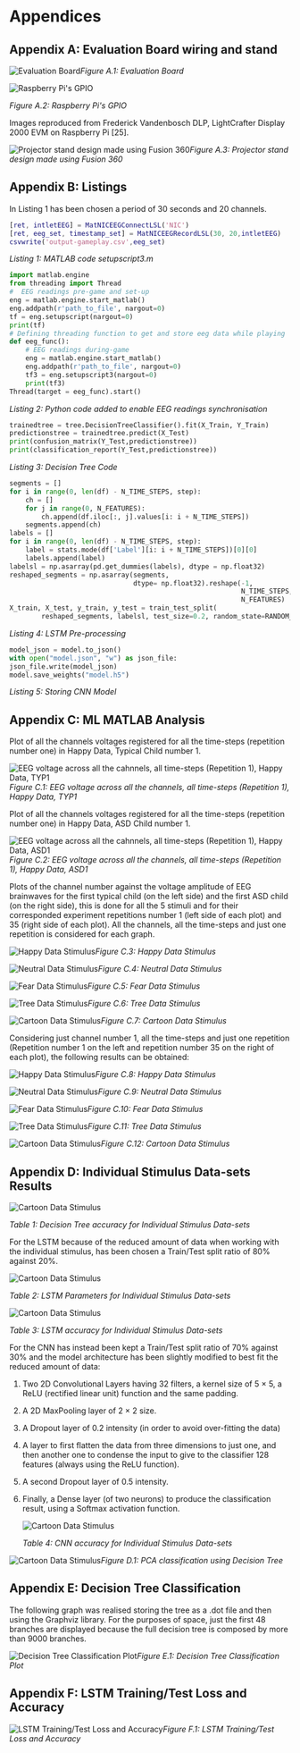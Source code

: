 # Appendices

## Appendix A: Evaluation Board wiring and stand

![Evaluation Board](images/wiring1.PNG)*Figure A.1: Evaluation Board*

![Raspberry Pi's GPIO](images/wiring2.PNG)

*Figure A.2: Raspberry Pi's GPIO*

Images reproduced from Frederick Vandenbosch DLP, LightCrafter Display
2000 EVM on Raspberry Pi [25].

![Projector stand design made using Fusion
360](images/3d.jpg)*Figure A.3: Projector stand design made using Fusion 360*

## Appendix B: Listings

In Listing 1 has been chosen a period of 30 seconds and 20 channels.

```matlab
[ret, intletEEG] = MatNICEEGConnectLSL('NIC')
[ret, eeg_set, timestamp_set] = MatNICEEGRecordLSL(30, 20,intletEEG)
csvwrite('output-gameplay.csv',eeg_set)
```

*Listing 1: MATLAB code setupscript3.m*

```python
import matlab.engine
from threading import Thread
#  EEG readings pre-game and set-up
eng = matlab.engine.start_matlab()
eng.addpath(r'path_to_file', nargout=0)
tf = eng.setupscript(nargout=0)
print(tf)
# Defining threading function to get and store eeg data while playing
def eeg_func():
    # EEG readings during-game
    eng = matlab.engine.start_matlab()
    eng.addpath(r'path_to_file', nargout=0)
    tf3 = eng.setupscript3(nargout=0)
    print(tf3)
Thread(target = eeg_func).start() 
```

*Listing 2: Python code added to enable EEG readings synchronisation*

```python
trainedtree = tree.DecisionTreeClassifier().fit(X_Train, Y_Train)
predictionstree = trainedtree.predict(X_Test)
print(confusion_matrix(Y_Test,predictionstree))
print(classification_report(Y_Test,predictionstree))
```

*Listing 3: Decision Tree Code*

```python
segments = []
for i in range(0, len(df) - N_TIME_STEPS, step):
    ch = []
    for j in range(0, N_FEATURES):
        ch.append(df.iloc[:, j].values[i: i + N_TIME_STEPS])
    segments.append(ch)
labels = []
for i in range(0, len(df) - N_TIME_STEPS, step):
    label = stats.mode(df['Label'][i: i + N_TIME_STEPS])[0][0]
    labels.append(label)
labelsl = np.asarray(pd.get_dummies(labels), dtype = np.float32)
reshaped_segments = np.asarray(segments, 
                               dtype= np.float32).reshape(-1, 
                                                          N_TIME_STEPS, 
                                                          N_FEATURES)
X_train, X_test, y_train, y_test = train_test_split(
        reshaped_segments, labelsl, test_size=0.2, random_state=RANDOM_SEED)
```

*Listing 4: LSTM Pre-processing*

```python
model_json = model.to_json()
with open("model.json", "w") as json_file:
json_file.write(model_json)
model.save_weights("model.h5")
```

*Listing 5: Storing CNN Model*

## Appendix C: ML MATLAB Analysis

Plot of all the channels voltages registered for all the time-steps
(repetition number one) in Happy Data, Typical Child number 1.

![EEG voltage across all the cahnnels, all time-steps (Repetition 1),
Happy Data, TYP1](images/series1.PNG)*Figure C.1: EEG voltage across all the channels, all time-steps (Repetition 1), Happy
Data, TYP1*

Plot of all the channels voltages registered for all the time-steps
(repetition number one) in Happy Data, ASD Child number 1.

![EEG voltage across all the cahnnels, all time-steps (Repetition 1),
Happy Data, ASD1](images/series2.PNG)*Figure C.2: EEG voltage across all the channels, all time-steps (Repetition 1), Happy
Data, ASD1*

Plots of the channel number against the voltage amplitude of EEG
brainwaves for the first typical child (on the left side) and the first
ASD child (on the right side), this is done for all the 5 stimuli and
for their corresponded experiment repetitions number 1 (left side of
each plot) and 35 (right side of each plot). All the channels, all the
time-steps and just one repetition is considered for each graph.

![Happy Data Stimulus](images/matplot1.PNG)*Figure C.3: Happy Data Stimulus*

![Neutral Data Stimulus](images/matplot2.PNG)*Figure C.4: Neutral Data Stimulus*

![Fear Data Stimulus](images/matplot3.PNG)*Figure C.5: Fear Data Stimulus*

![Tree Data Stimulus](images/matplot4.PNG)*Figure C.6: Tree Data Stimulus*

![Cartoon Data Stimulus](images/matplot5.PNG)*Figure C.7: Cartoon Data Stimulus*

Considering just channel number 1, all the time-steps and just one
repetition (Repetition number 1 on the left and repetition number 35 on
the right of each plot), the following results can be obtained:

![Happy Data Stimulus](images/matplot6.PNG)*Figure C.8: Happy Data Stimulus*

![Neutral Data Stimulus](images/matplot7.PNG)*Figure C.9: Neutral Data Stimulus*

![Fear Data Stimulus](images/matplot8.PNG)*Figure C.10: Fear Data Stimulus*

![Tree Data Stimulus](images/matplot9.PNG)*Figure C.11: Tree Data Stimulus*

![Cartoon Data Stimulus](images/matplot10.PNG)*Figure C.12: Cartoon Data Stimulus*

## Appendix D: Individual Stimulus Data-sets Results

![Cartoon Data Stimulus](images/extra.PNG)

*Table 1: Decision Tree accuracy for Individual Stimulus Data-sets*

For the LSTM because of the reduced amount of data when working with the
individual stimulus, has been chosen a Train/Test split ratio of 80%
against 20%.

![Cartoon Data Stimulus](images/extra2.PNG)

*Table 2: LSTM Parameters for Individual Stimulus Data-sets*

![Cartoon Data Stimulus](images/extra3.PNG)

*Table 3: LSTM accuracy for Individual Stimulus Data-sets*

For the CNN has instead been kept a Train/Test split ratio of 70%
against 30% and the model architecture has been slightly modified to
best fit the reduced amount of data:

1.  Two 2D Convolutional Layers having 32 filters, a kernel size of
    5 × 5, a ReLU (rectified linear unit) function and the same
    padding.

2.  A 2D MaxPooling layer of 2 × 2 size.

3.  A Dropout layer of 0.2 intensity (in order to avoid over-fitting the
    data)

4.  A layer to first flatten the data from three dimensions to just one,
    and then another one to condense the input to give to the classifier
    128 features (always using the ReLU function).

5.  A second Dropout layer of 0.5 intensity.

6.  Finally, a Dense layer (of two neurons) to produce the
    classification result, using a Softmax activation function.

     ![Cartoon Data Stimulus](images/extra4.PNG)
    
    *Table 4: CNN accuracy for Individual Stimulus Data-sets*

![Cartoon Data Stimulus](images/pca_res.PNG)*Figure D.1: PCA classification using Decision Tree*

## Appendix E: Decision Tree Classification

The following graph was realised storing the tree as a .dot file and
then using the Graphviz library. For the purposes of space, just the
first 48 branches are displayed because the full decision tree is
composed by more than 9000 branches.

![Decision Tree Classification Plot](images/tree.PNG)*Figure E.1: Decision Tree Classification Plot*

## Appendix F: LSTM Training/Test Loss and Accuracy

![LSTM Training/Test Loss and Accuracy](images/LSTMloss.jpg)*Figure F.1: LSTM Training/Test Loss and Accuracy*
